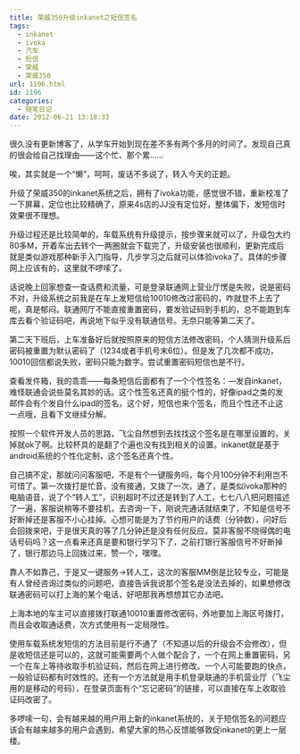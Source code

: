 ```yaml
---
title: 荣威350升级inkanet之短信签名
tags:
  - inkanet
  - ivoka
  - 汽车
  - 短信
  - 荣威
  - 荣威350
url: 1196.html
id: 1196
categories:
  - 随笔日记
date: 2012-06-21 13:18:33
---
```


很久没有更新博客了，从学车开始到现在差不多有两个多月的时间了。发现自己真的很会给自己找理由——这个忙、那个累……  

唉，其实就是一个“懒”，呵呵，废话不多说了，转入今天的正题。  

升级了荣威350的inkanet系统之后，拥有了ivoka功能，感觉很不错，重新校准了一下屏幕，定位也比较精确了，原来4s店的JJ没有定位好，整体偏下，发短信时效果很不理想。  

升级过程还是比较简单的，车载系统有升级提示，按步骤来就可以了，升级包大约80多M，开着车出去转个一两圈就会下载完了，升级安装也很顺利，更新完成后就是类似游戏那种新手入门指导，几步学习之后就可以体验ivoka了。具体的步骤网上应该有的，这里就不啰嗦了。  

话说晚上回家想查一查话费和流量，可是登录联通网上营业厅愣是失败，说是密码不对，升级系统之前我是在车上发短信给10010修改过密码的，咋就登不上去了呢，真是郁闷。联通网厅不能直接重置密码，要发验证码到手机的，总不能跑到车库去看个验证码吧，再说地下似乎没有联通信号。无奈只能等第二天了。  

第二天下班后，上车准备好后就按照原来的短信方法修改密码，个人猜测升级系后密码被重置为默认密码了（1234或者手机号末6位）。但是发了几次都不成功，10010回信都说失败，密码只能为数字。尝试重置密码短信也是不行。  

查看发件箱，我的乖乖——每条短信后面都有了一个个性签名：—发自inkanet，难怪联通会说些莫名其妙的话。这个性签名还真的挺个性的，好像ipad之类的发邮件会有个发自什么ipad的签名，这个好，短信也来个签名，而且个性还不止这一点哦，且看下文继续分解。  

按照一个软件开发人员的思路，飞尘自然想到去找找这个签名是在哪里设置的，关掉就ok了啊。比较杯具的是翻了个遍也没有找到相关的设置。inkanet就是基于android系统的个性化定制，这个签名还真个性。  

自己搞不定，那就问问客服吧，不是有个一键服务吗，每个月100分钟不利用岂不可惜了。第一次拨打是忙音，没有接通，又拨了一次，通了，是类似ivoka那种的电脑语音，说了个“转人工”，识别超时不过还是转到了人工，七七八八把问题描述了一遍，客服说稍等不要挂机，去咨询一下，刚说完通话就结束了，不知是信号不好断掉还是客服不小心挂掉。心想可能是为了节约用户的话费（分钟数），问好后会回拨来吧，于是很天真的等了几分钟还是没有任何反应。莫非客服不晓得偶的电话号码吗？这一点看来还真是要和银行学习下了，之前打银行客服信号不好断掉了，银行那边马上回拨过来，赞一个，嘿嘿。  

靠人不如靠己，于是又一键服务->转人工，这次的客服MM倒是比较专业，可能是有人曾经咨询过类似的问题吧，直接告诉我说那个签名是没法去掉的，如果想修改联通密码可以打上海的某个电话，好吧那我再想想其它办法吧。  

上海本地的车主可以直接拨打联通10010重置修改密码，外地要加上海区号拨打，而且会收取通话费，次方式使用有一定局限性。  

使用车载系统发短信的方法目前是行不通了（不知道以后的升级会不会修改），但是收短信还是可以的，这就可能需要两个人做个配合了，一个在网上重置密码，另一个在车上等待收取手机验证码，然后在网上进行修改。一个人可能要跑的快点，一般验证码都有时效性的。还有一个方法就是用手机登录联通的手机营业厅（飞尘用的是移动的号码），在登录页面有个“忘记密码”的链接，可以直接在车上收取验证码改密了。  

多啰嗦一句，会有越来越的用户用上新的inkanet系统的，关于短信签名的问题应该会有越来越多的用户会遇到，希望大家的热心反馈能够敦促inkanet的更上一层楼。